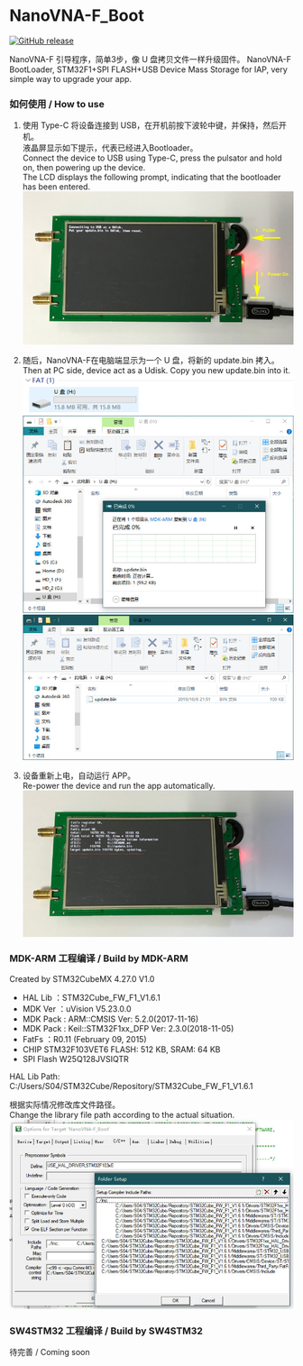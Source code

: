 # NanoVNA-F_Boot

[![GitHub release](https://img.shields.io/github/release/flyoob/NanoVNA-F_Boot.svg?style=flat)][release]

[release]: https://github.com/flyoob/NanoVNA-F_Boot/releases

NanoVNA-F  引导程序，简单3步，像 U 盘拷贝文件一样升级固件。
NanoVNA-F BootLoader, STM32F1+SPI FLASH+USB Device Mass Storage for IAP, very simple way to upgrade your app.

### 如何使用 / How to use
1. 使用 Type-C 将设备连接到 USB，在开机前按下波轮中键，并保持，然后开机。  
   液晶屏显示如下提示，代表已经进入Bootloader。  
   Connect the device to USB using Type-C, press the pulsator and hold on, then powering up the device.  
   The LCD displays the following prompt, indicating that the bootloader has been entered.  
![1](/Img/STM32.jpg)

2. 随后，NanoVNA-F在电脑端显示为一个 U 盘，将新的 update.bin 拷入。  
   Then at PC side, device act as a Udisk. Copy you new update.bin into it.  
![2](/Img/PC_Udisk.png)
![3](/Img/Copy_bin.jpg)
![4](/Img/Copy_bin_1.jpg)

3. 设备重新上电，自动运行 APP。  
   Re-power the device and run the app automatically.  
![5](/Img/STM32_RUNAPP.jpg)

### MDK-ARM 工程编译 / Build by MDK-ARM
Created by STM32CubeMX 4.27.0 V1.0
* HAL Lib  ：STM32Cube_FW_F1_V1.6.1
* MDK Ver  ：uVision V5.23.0.0
* MDK Pack : ARM::CMSIS Ver: 5.2.0(2017-11-16)
* MDK Pack : Keil::STM32F1xx_DFP Ver: 2.3.0(2018-11-05)
* FatFs    ：R0.11 (February 09, 2015)
* CHIP
STM32F103VET6 FLASH: 512 KB, SRAM: 64 KB
* SPI Flash
W25Q128JVSIQTR

HAL Lib Path: C:/Users/S04/STM32Cube/Repository/STM32Cube_FW_F1_V1.6.1

根据实际情况修改库文件路径。  
Change the library file path according to the actual situation.  
![6](/Img/MDK-ARM.jpg)

### SW4STM32 工程编译 / Build by SW4STM32
待完善 / Coming soon

